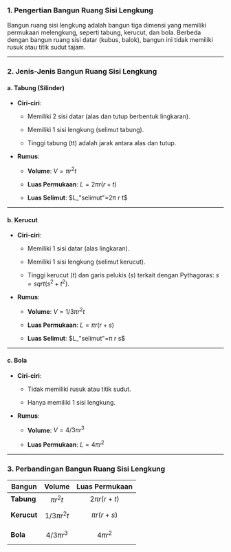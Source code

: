 ### **1. Pengertian Bangun Ruang Sisi Lengkung**

Bangun ruang sisi lengkung adalah bangun tiga dimensi yang memiliki permukaan melengkung, seperti tabung, kerucut, dan bola. Berbeda dengan bangun ruang sisi datar (kubus, balok), bangun ini tidak memiliki rusuk atau titik sudut tajam.

---

### **2. Jenis-Jenis Bangun Ruang Sisi Lengkung**

#### **a. Tabung (Silinder)**

- **Ciri-ciri**:
    
    - Memiliki 2 sisi datar (alas dan tutup berbentuk lingkaran).
        
    - Memiliki 1 sisi lengkung (selimut tabung).
        
    - Tinggi tabung (tt) adalah jarak antara alas dan tutup.
        
- **Rumus**:
    
    - **Volume**: $V=π r^2t$
        
    - **Luas Permukaan**: $L=2π r(r+t)$
        
    - **Luas Selimut**: $L_"selimut"=2π r t$
        

---

#### **b. Kerucut**

- **Ciri-ciri**:
    
    - Memiliki 1 sisi datar (alas lingkaran).
        
    - Memiliki 1 sisi lengkung (selimut kerucut).
        
    - Tinggi kerucut ($t$) dan garis pelukis ($s$) terkait dengan Pythagoras: $s = sqrt(s^2 + t^2)$.
        
- **Rumus**:
    
    - **Volume**: $V=1/3π r^2t$
        
    - **Luas Permukaan**: $L=π r(r+s)$
        
    - **Luas Selimut**: $L_"selimut"=π r s$
        

---

#### **c. Bola**

- **Ciri-ciri**:
    
    - Tidak memiliki rusuk atau titik sudut.
        
    - Hanya memiliki 1 sisi lengkung.
        
- **Rumus**:
    
    - **Volume**: $V=4/3π r^3$
        
    - **Luas Permukaan**: $L=4π r^2$
        

---

### **3. Perbandingan Bangun Ruang Sisi Lengkung**

| Bangun      |    Volume     | Luas Permukaan |
| ----------- | :-----------: | :------------: |
| **Tabung**  |   $π r^2t$    |  $2π r(r+t)$   |
| **Kerucut** | $$1/3π r^2t$$ |   $π r(r+s)$   |
| **Bola**    | $$4/3π r^3$$  |    $4π r^2$    |